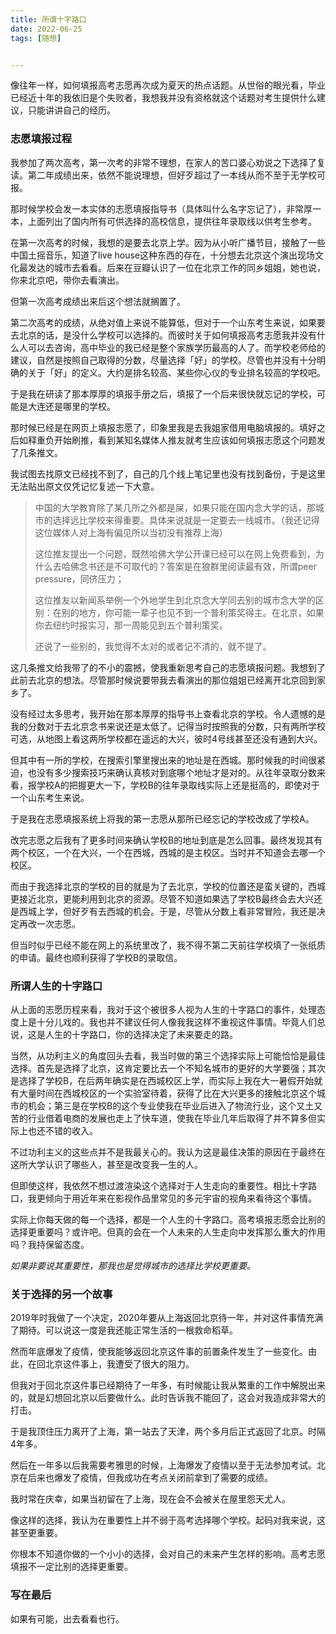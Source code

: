 ```yaml
---
title: 所谓十字路口
date: 2022-06-25
tags: [随想]


---
```


像往年一样，如何填报高考志愿再次成为夏天的热点话题。从世俗的眼光看，毕业已经近十年的我依旧是个失败者，我想我并没有资格就这个话题对考生提供什么建议，只能讲讲自己的经历。

### 志愿填报过程

我参加了两次高考，第一次考的非常不理想，在家人的苦口婆心劝说之下选择了复读。第二年成绩出来，依然不能说理想，但好歹超过了一本线从而不至于无学校可报。

那时候学校会发一本实体的志愿填报指导书（具体叫什么名字忘记了），非常厚一本，上面列出了国内所有可供选择的高校信息，提供往年录取线以供考生参考。

在第一次高考的时候，我想的是要去北京上学。因为从小听广播节目，接触了一些中国土摇音乐，知道了live house这种东西的存在，十分想去北京这个演出现场文化最发达的城市去看看。后来在豆瓣认识了一位在北京工作的同乡姐姐，她也说，你来北京吧，带你去看演出。

但第一次高考成绩出来后这个想法就搁置了。

第二次高考的成绩，从绝对值上来说不能算低，但对于一个山东考生来说，如果要去北京的话，是没什么学校可以选择的。而彼时关于如何填报高考志愿我并没有什么人可以去咨询，高中毕业的我已经是整个家族学历最高的人了。而学校老师给的建议，自然是按照自己取得的分数，尽量选择「好」的学校。尽管也并没有十分明确的关于「好」的定义。大约是排名较高、某些你心仪的专业排名较高的学校吧。

于是我在研读了那本厚厚的填报手册之后，填报了一个后来很快就忘记的学校，可能是大连还是哪里的学校。

那时候已经是在网页上填报志愿了，印象里我是去我姐家借用电脑填报的。填好之后如释重负开始刷推，看到某知名媒体人推友就考生应该如何填报志愿这个问题发了几条推文。

我试图去找原文已经找不到了，自己的几个线上笔记里也没有找到备份，于是这里无法贴出原文仅凭记忆复述一下大意。

> 中国的大学教育除了某几所之外都是屎，如果只能在国内念大学的话，那城市的选择远比学校来得重要。具体来说就是一定要去一线城市。（我还记得这位媒体人对上海有偏见所以当初没有推荐上海）
>
> 这位推友提出一个问题，既然哈佛大学公开课已经可以在网上免费看到，为什么去哈佛念书还是不可取代的？答案是在狼群里阅读最有效，所谓peer pressure，同侪压力；
>
> 这位推友以新闻系举例一个外地学生到北京念大学同去别的城市念大学的区别：在别的地方，你可能一辈子也见不到一个普利策奖得主。在北京，如果你去纽约时报实习，那一周能见到五个普利策奖。
>
> 还说了一些别的，我觉得不太对的或者记不清的，就不提了。

这几条推文给我带了的不小的震撼，使我重新思考自己的志愿填报问题。我想到了此前去北京的想法。尽管那时候说要带我去看演出的那位姐姐已经离开北京回到家乡了。

没有经过太多思考，我开始在那本厚厚的指导书上查看北京的学校。令人遗憾的是我的分数对于去北京念书来说还是太低了。记得当时按照我的分数，只有两所学校可选，从地图上看这两所学校都在遥远的大兴，彼时4号线甚至还没有通到大兴。

但其中有一所的学校，在搜索引擎里搜出来的地址是在西城。那时候我的时间很紧迫，也没有多少搜索技巧来确认真核对到底哪个地址才是对的。从往年录取分数来看，报学校A的把握更大一下，学校B的往年录取线实际上还是挺高的，即使对于一个山东考生来说。

于是我在志愿填报系统上将我的第一志愿从那所已经忘记的学校改成了学校A。

改完志愿之后我有了更多时间来确认学校B的地址到底是怎么回事。最终发现其有两个校区，一个在大兴，一个在西城，西城的是主校区。当时并不知道会去哪一个校区。

而由于我选择北京的学校的目的就是为了去北京，学校的位置还是蛮关键的，西城更接近北京，更能利用到北京的资源。尽管不知道如果选了学校B最终会去大兴还是西城上学，但好歹有去西城的机会。于是，尽管从分数上看非常冒险，我还是决定再改一次志愿。

但当时似乎已经不能在网上的系统里改了，我不得不第二天前往学校填了一张纸质的申请。最终也顺利获得了学校B的录取信。

### 所谓人生的十字路口

从上面的志愿历程来看，我对于这个被很多人视为人生的十字路口的事件，处理态度上是十分儿戏的。我也并不建议任何人像我我这样不重视这件事情。毕竟人们总说，这是人生的十字路口，你的选择决定了未来要走的路。

当然，从功利主义的角度回头去看，我当时做的第三个选择实际上可能恰恰是最佳选择。首先是选择了北京，这肯定要比去一个不知名城市的更好的大学要强；其次是选择了学校B，在后两年确实是在西城校区上学，而实际上我在大一暑假开始就有大量时间在西城校区的一个实验室待着，获得了比在大兴更多的接触北京这个城市的机会；第三是在学校B的这个专业使我在毕业后进入了物流行业，这个又土又苦的行业借着电商的发展也走上了快车道，使我在毕业几年后取得了并不算多但实际上也还不错的收入。

不过功利主义的这些点并不是我最关心的。我认为这是最佳决策的原因在于最终在这所大学认识了哪些人，甚至是改变我一生的人。

但即使这样，我依然不想过渡渲染这个选择对于人生走向的重要性。相比十字路口，我更倾向于用近年来在影视作品里常见的多元宇宙的视角来看待这个事情。

实际上你每天做的每一个选择，都是一个人生的十字路口。高考填报志愿会比别的选择更重要吗？或许吧。但真的会在一个人未来的人生走向中发挥那么重大的作用吗？我持保留态度。

*如果非要说其重要性，那我也是觉得城市的选择比学校更重要。*

### 关于选择的另一个故事

2019年时我做了一个决定，2020年要从上海返回北京待一年，并对这件事情充满了期待。可以说这一度是我还能正常生活的一根救命稻草。

然而年底爆发了疫情，使我能够返回北京这件事的前置条件发生了一些变化。由此，在回北京这件事上，我遭受了很大的阻力。

但我对于回北京这件事已经期待了一年多，有时候能让我从繁重的工作中解脱出来的，就是幻想回北京以后要做什么。此时告诉我不能回了，这会对我造成非常大的打击。

于是我顶住压力离开了上海，第一站去了天津，两个多月后正式返回了北京。时隔4年多。

然后在一年多以后我需要考雅思的时候，上海爆发了疫情以至于无法参加考试。北京在后来也爆发了疫情，但我成功在考点关闭前拿到了需要的成绩。

我时常在庆幸，如果当初留在了上海，现在会不会被关在屋里怨天尤人。

像这样的选择，我认为在重要性上并不弱于高考选择哪个学校。起码对我来说，这甚至更重要。

你根本不知道你做的一个小小的选择，会对自己的未来产生怎样的影响。高考志愿填报不一定比别的选择更重要。

### 写在最后

如果有可能，出去看看也行。









